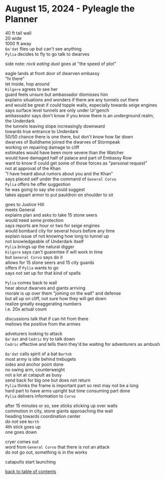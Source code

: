 # August 15, 2024 - Pyleagle the Planner

40 ft tall wall  
20 wide  
1000 ft away  
`Qa'dat` flies up but can't see anything  
`Pylia` decides to fly to go talk to dwarves  

side note: _rock eating dust_ goes at "the speed of plot"  

eagle lands at front door of dwarven embassy  
"hi there"  
let inside, hop around  
`Kilgore` agrees to see her  
guard feels unsure but ambassador dismisses him  
explains situations and wonders if there are any tunnels out there  
and would be great if could topple walls, especially towards seige engines  
says surface level tunnels are only under Ur'gench  
ambassador says don't know if you know there is an underground realm, the Underdark  
the tunnels leaving slope increasingly downward  
towards true entrance to Underdark  
50/50 chance there is one there, but don't know how far down  
dwarves of Buildhame joined the dwarves of Stormpeak  
working on repairing damage to cliff  
estimates would have been more severe than the Watcher  
would have damaged half of palace and part of Embassy Row  
want to know if could get some of those forces as "personal request"  
not at approval of the Khan  
"I have heard about rumors about you and the Khan"  
says placed self under the command of `General Corvo`  
`Pylia` offers he offer suggestion  
he was going to say she could suggest  
takes appart armor to put pauldron on shoulder to sit  

goes to Justice Hill  
meets General  
explains plan and asks to take 15 stone seers  
would need some protection  
says reports are hour or two for seige engines  
would bombard city for several hours before any time  
explain issue of not knowing how long to tunnel up  
not knowledgeable of Underdark itself  
`Pylia` brings up the natural digger  
`Kilgore` says can't guarentee if will work in time    
but `General Corvo` says do it  
allows for 15 stone seers and 15 city guards  
offers if `Pylia` wants to go  
says not set up for that kind of spells  

`Pylia` comes back to wall  
hear about dwarves and giants arriving  
morale is up over them "joining on the wall" and defense  
but all up on cliff, not sure how they will get down  
realize greatly exaggerating numbers  
i.e. 20x actual count  

discussions talk that if can hit from there  
mellows the positive from the armies  

adveturers looking to attack  
`Qa'dat` and `Cedric` try to talk down  
`Cedric` effective and tells them they'd be waiting for adventurers as ambush  

`Qa'dat` calls spirit of a bat `Bartok`  
most army is idle behind trebugets  
sides and anchor point done  
no swing arm, counterweight  
not a lot at catapult as busy  
send back for big one but does not return  
`Pylia` thinks the frame is important part so rest may not be a long  
hard part to have arms upright but time consuming part done  
`Pylia` delivers information to `Corvo`  

after 15 minutes or so, see sticks sticking up over walls  
commotion in city, stone giants approaching the wall  
heading towards coordination center  
do not see `North`  
4th stick goes up  
one goes down  

cryer comes out  
word from `General Corvo` that there is not an attack  
do not go out, something is in the works  

catapults start launching  

[back to table of contents](/sessions/README.md)
